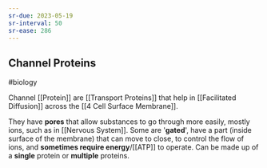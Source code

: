 ```yaml
---
sr-due: 2023-05-19
sr-interval: 50
sr-ease: 286
---
```

## Channel Proteins
#biology 

Channel [[Protein]] are [[Transport Proteins]] that help in [[Facilitated Diffusion]] across the [[4 Cell Surface Membrane]].

They have **pores** that allow substances to go through more easily, mostly ions, such as in [[Nervous System]].
Some are '**gated**', have a part (inside surface of the membrane) that can move to close, to control the flow of ions, and **sometimes require energy**/[[ATP]] to operate.
Can be made up of a **single** protein or **multiple** proteins.